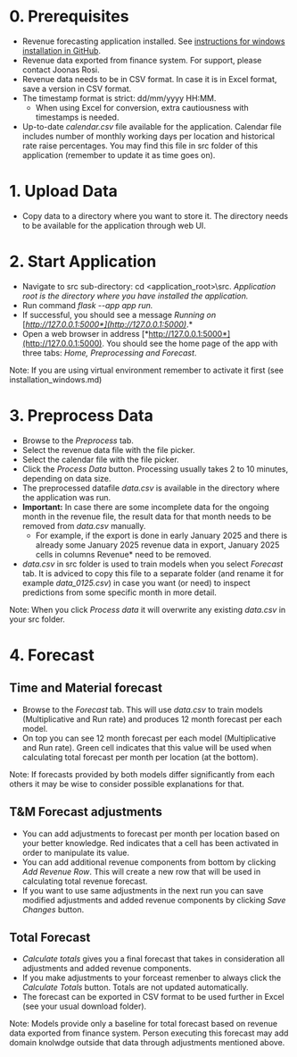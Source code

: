 # 0. Prerequisites

-   Revenue forecasting application installed. See [instructions for windows installation in GitHub](https://github.com/Yusuboy/revenue-forecasting/blob/master/Installation_windows.md).
-   Revenue data exported from finance system. For support, please contact Joonas Rosi.
-   Revenue data needs to be in CSV format. In case it is in Excel format, save a version in CSV format.
-   The timestamp format is strict: dd/mm/yyyy HH:MM.
    -   When using Excel for conversion, extra cautiousness with timestamps is needed.
-   Up-to-date *calendar.csv* file available for the application. Calendar file includes number of monthly working days per location and historical rate raise percentages. You may find this file in src folder of this application (remember to update it as time goes on).

# 1. Upload Data

-   Copy data to a directory where you want to store it. The directory needs to be available for the application through web UI.

# 2. Start Application

-   Navigate to src sub-directory: cd <application_root>\src. *Application root is the directory where you have installed the application.*
-   Run command *flask --app app run.*
-   If successful, you should see a message *Running on* [*http://127.0.0.1:5000*](http://127.0.0.1:5000)*.*
-   Open a web browser in address [*http://127.0.0.1:5000*](http://127.0.0.1:5000). You should see the home page of the app with three tabs: *Home, Preprocessing and Forecast*.

Note: If you are using virtual environment remember to activate it first (see installation_windows.md)

# 3. Preprocess Data

-   Browse to the *Preprocess* tab.
-   Select the revenue data file with the file picker.
-   Select the calendar file with the file picker.
-   Click the *Process Data* button. Processing usually takes 2 to 10 minutes, depending on data size.
-   The preprocessed datafile *data.csv* is available in the directory where the application was run.
-   **Important:** In case there are some incomplete data for the ongoing month in the revenue file, the result data for that month needs to be removed from *data.csv* manually.
    -   For example, if the export is done in early January 2025 and there is already some January 2025 revenue data in export, January 2025 cells in columns Revenue\* need to be removed.
-    *data.csv* in src folder is used to train models when you select *Forecast* tab. It is adviced to copy this file to a separate folder (and rename it for example *data_0125.csv*) in case you want (or need) to inspect predictions from some specific month in more detail.

Note: When you click *Process data* it will overwrite any existing *data.csv* in your src folder.

# 4. Forecast

## Time and Material forecast
-   Browse to the *Forecast* tab. This will use *data.csv* to train models (Multiplicative and Run rate) and produces 12 month forecast per each model.
-   On top you can see 12 month forecast per each model (Multiplicative and Run rate). Green cell indicates that this value will be used when calculating total forecast per month per location (at the bottom).

Note: If forecasts provided by both models differ significantly from each others it may be wise to consider possible explanations for that.

## T&M Forecast adjustments
-   You can add adjustments to forecast per month per location based on your better knowledge. Red indicates that a cell has been activated in order to manipulate its value.
-   You can add additional revenue components from bottom by clicking *Add Revenue Row*. This will create a new row that will be used in calculating total revenue forecast.
-   If you want to use same adjustments in the next run you can save modified adjustments and added revenue components by clicking *Save Changes* button.

## Total Forecast

-   *Calculate totals* gives you a final forecast that takes in consideration all adjustments and added revenue components.
-   If you make adjustments to your forceast remenber to always click the *Calculate Totals* button. Totals are not updated automatically.
-   The forecast can be exported in CSV format to be used further in Excel (see your usual download folder).

Note: Models provide only a baseline for total forecast based on revenue data exported from finance system. Person executing this forecast may add domain knolwdge outside that data through adjustments mentioned above.
